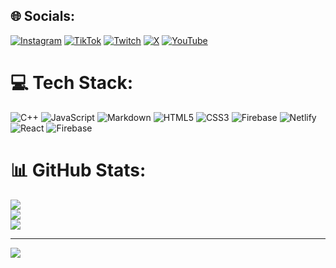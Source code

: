 
## 🌐 Socials:
[![Instagram](https://img.shields.io/badge/Instagram-%23E4405F.svg?logo=Instagram&logoColor=white)](https://instagram.com/Léonard._.rien ) [![TikTok](https://img.shields.io/badge/TikTok-%23000000.svg?logo=TikTok&logoColor=white)](https://tiktok.com/@Leonard_rien') [![Twitch](https://img.shields.io/badge/Twitch-%239146FF.svg?logo=Twitch&logoColor=white)](https://twitch.tv/Leonard_rien) [![X](https://img.shields.io/badge/X-black.svg?logo=X&logoColor=white)](https://x.com/Leonard_rien) [![YouTube](https://img.shields.io/badge/YouTube-%23FF0000.svg?logo=YouTube&logoColor=white)](https://youtube.com/@Leonard_rien') 

# 💻 Tech Stack:
![C++](https://img.shields.io/badge/c++-%2300599C.svg?style=for-the-badge&logo=c%2B%2B&logoColor=white) ![JavaScript](https://img.shields.io/badge/javascript-%23323330.svg?style=for-the-badge&logo=javascript&logoColor=%23F7DF1E) ![Markdown](https://img.shields.io/badge/markdown-%23000000.svg?style=for-the-badge&logo=markdown&logoColor=white) ![HTML5](https://img.shields.io/badge/html5-%23E34F26.svg?style=for-the-badge&logo=html5&logoColor=white) ![CSS3](https://img.shields.io/badge/css3-%231572B6.svg?style=for-the-badge&logo=css3&logoColor=white) ![Firebase](https://img.shields.io/badge/firebase-%23039BE5.svg?style=for-the-badge&logo=firebase) ![Netlify](https://img.shields.io/badge/netlify-%23000000.svg?style=for-the-badge&logo=netlify&logoColor=#00C7B7) ![React](https://img.shields.io/badge/react-%2320232a.svg?style=for-the-badge&logo=react&logoColor=%2361DAFB) ![Firebase](https://img.shields.io/badge/Firebase-039BE5?style=for-the-badge&logo=Firebase&logoColor=white)
# 📊 GitHub Stats:
![](https://github-readme-stats.vercel.app/api?username=Leonard-rien&theme=dark&hide_border=false&include_all_commits=false&count_private=false)<br/>
![](https://github-readme-streak-stats.herokuapp.com/?user=Leonard-rien&theme=dark&hide_border=false)<br/>
![](https://github-readme-stats.vercel.app/api/top-langs/?username=Leonard-rien&theme=dark&hide_border=false&include_all_commits=false&count_private=false&layout=compact)

---
[![](https://visitcount.itsvg.in/api?id=Leonard-rien&icon=1&color=11)](https://visitcount.itsvg.in)

<!-- Proudly created with GPRM ( https://gprm.itsvg.in ) -->
